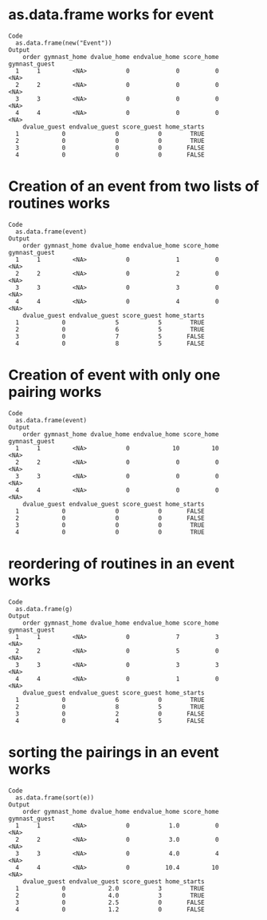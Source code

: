 # as.data.frame works for event

    Code
      as.data.frame(new("Event"))
    Output
        order gymnast_home dvalue_home endvalue_home score_home gymnast_guest
      1     1         <NA>           0             0          0          <NA>
      2     2         <NA>           0             0          0          <NA>
      3     3         <NA>           0             0          0          <NA>
      4     4         <NA>           0             0          0          <NA>
        dvalue_guest endvalue_guest score_guest home_starts
      1            0              0           0        TRUE
      2            0              0           0        TRUE
      3            0              0           0       FALSE
      4            0              0           0       FALSE

# Creation of an event from two lists of routines works

    Code
      as.data.frame(event)
    Output
        order gymnast_home dvalue_home endvalue_home score_home gymnast_guest
      1     1         <NA>           0             1          0          <NA>
      2     2         <NA>           0             2          0          <NA>
      3     3         <NA>           0             3          0          <NA>
      4     4         <NA>           0             4          0          <NA>
        dvalue_guest endvalue_guest score_guest home_starts
      1            0              5           5        TRUE
      2            0              6           5        TRUE
      3            0              7           5       FALSE
      4            0              8           5       FALSE

# Creation of event with only one pairing works

    Code
      as.data.frame(event)
    Output
        order gymnast_home dvalue_home endvalue_home score_home gymnast_guest
      1     1         <NA>           0            10         10          <NA>
      2     2         <NA>           0             0          0          <NA>
      3     3         <NA>           0             0          0          <NA>
      4     4         <NA>           0             0          0          <NA>
        dvalue_guest endvalue_guest score_guest home_starts
      1            0              0           0       FALSE
      2            0              0           0       FALSE
      3            0              0           0        TRUE
      4            0              0           0        TRUE

# reordering of routines in an event works

    Code
      as.data.frame(g)
    Output
        order gymnast_home dvalue_home endvalue_home score_home gymnast_guest
      1     1         <NA>           0             7          3          <NA>
      2     2         <NA>           0             5          0          <NA>
      3     3         <NA>           0             3          3          <NA>
      4     4         <NA>           0             1          0          <NA>
        dvalue_guest endvalue_guest score_guest home_starts
      1            0              6           0        TRUE
      2            0              8           5        TRUE
      3            0              2           0       FALSE
      4            0              4           5       FALSE

# sorting the pairings in an event works

    Code
      as.data.frame(sort(e))
    Output
        order gymnast_home dvalue_home endvalue_home score_home gymnast_guest
      1     1         <NA>           0           1.0          0          <NA>
      2     2         <NA>           0           3.0          0          <NA>
      3     3         <NA>           0           4.0          4          <NA>
      4     4         <NA>           0          10.4         10          <NA>
        dvalue_guest endvalue_guest score_guest home_starts
      1            0            2.0           3        TRUE
      2            0            4.0           3        TRUE
      3            0            2.5           0       FALSE
      4            0            1.2           0       FALSE

